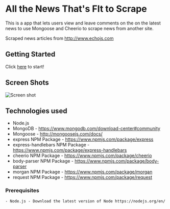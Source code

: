 # All the News That's FIt to Scrape

This is a app that lets users view and leave comments on the on the latest news to use Mongoose and Cheerio to scrape news from another site.

Scraped news articles from http://www.echojs.com

## Getting Started
Click <a href="https://secret-inlet-90576.herokuapp.com/">here</a> to start!

## Screen Shots
![Screen shot]()


## Technologies used
- Node.js
- MongoDB - https://www.mongodb.com/download-center#community
- Mongoose - http://mongoosejs.com/docs/
- express NPM Package - https://www.npmjs.com/package/express
- express-handlebars NPM Package - https://www.npmjs.com/package/express-handlebars
- cheerio NPM Package - https://www.npmjs.com/package/cheerio
- body-parser NPM Package - https://www.npmjs.com/package/body-parser
- morgan NPM Package - https://www.npmjs.com/package/morgan
- request NPM Package - https://www.npmjs.com/package/request

### Prerequisites

```
- Node.js - Download the latest version of Node https://nodejs.org/en/

```


